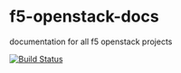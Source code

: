 # f5-openstack-docs
documentation for all f5 openstack projects

[![Build Status](https://magnum.travis-ci.com/jputrino/f5-openstack-docs.svg?token=9DzDpZ48B74dRXvdFxM2&branch=site)](https://magnum.travis-ci.com/jputrino/f5-openstack-docs)
